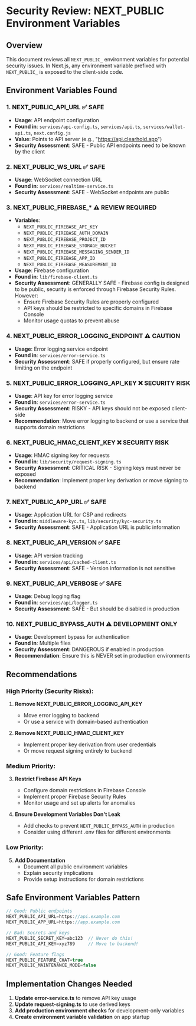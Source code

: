 # Security Review: NEXT_PUBLIC Environment Variables

## Overview
This document reviews all `NEXT_PUBLIC_` environment variables for potential security issues. In Next.js, any environment variable prefixed with `NEXT_PUBLIC_` is exposed to the client-side code.

## Environment Variables Found

### 1. **NEXT_PUBLIC_API_URL** ✅ SAFE
- **Usage**: API endpoint configuration
- **Found in**: `services/api-config.ts`, `services/api.ts`, `services/wallet-api.ts`, `next.config.js`
- **Value**: Points to API server (e.g., "https://api.clearhold.app")
- **Security Assessment**: SAFE - Public API endpoints need to be known by the client

### 2. **NEXT_PUBLIC_WS_URL** ✅ SAFE
- **Usage**: WebSocket connection URL
- **Found in**: `services/realtime-service.ts`
- **Security Assessment**: SAFE - WebSocket endpoints are public

### 3. **NEXT_PUBLIC_FIREBASE_*** ⚠️ REVIEW REQUIRED
- **Variables**:
  - `NEXT_PUBLIC_FIREBASE_API_KEY`
  - `NEXT_PUBLIC_FIREBASE_AUTH_DOMAIN`
  - `NEXT_PUBLIC_FIREBASE_PROJECT_ID`
  - `NEXT_PUBLIC_FIREBASE_STORAGE_BUCKET`
  - `NEXT_PUBLIC_FIREBASE_MESSAGING_SENDER_ID`
  - `NEXT_PUBLIC_FIREBASE_APP_ID`
  - `NEXT_PUBLIC_FIREBASE_MEASUREMENT_ID`
- **Usage**: Firebase configuration
- **Found in**: `lib/firebase-client.ts`
- **Security Assessment**: GENERALLY SAFE - Firebase config is designed to be public, security is enforced through Firebase Security Rules. However:
  - Ensure Firebase Security Rules are properly configured
  - API keys should be restricted to specific domains in Firebase Console
  - Monitor usage quotas to prevent abuse

### 4. **NEXT_PUBLIC_ERROR_LOGGING_ENDPOINT** ⚠️ CAUTION
- **Usage**: Error logging service endpoint
- **Found in**: `services/error-service.ts`
- **Security Assessment**: SAFE if properly configured, but ensure rate limiting on the endpoint

### 5. **NEXT_PUBLIC_ERROR_LOGGING_API_KEY** ❌ SECURITY RISK
- **Usage**: API key for error logging service
- **Found in**: `services/error-service.ts`
- **Security Assessment**: RISKY - API keys should not be exposed client-side
- **Recommendation**: Move error logging to backend or use a service that supports domain restrictions

### 6. **NEXT_PUBLIC_HMAC_CLIENT_KEY** ❌ SECURITY RISK
- **Usage**: HMAC signing key for requests
- **Found in**: `lib/security/request-signing.ts`
- **Security Assessment**: CRITICAL RISK - Signing keys must never be exposed
- **Recommendation**: Implement proper key derivation or move signing to backend

### 7. **NEXT_PUBLIC_APP_URL** ✅ SAFE
- **Usage**: Application URL for CSP and redirects
- **Found in**: `middleware-kyc.ts`, `lib/security/kyc-security.ts`
- **Security Assessment**: SAFE - Application URL is public information

### 8. **NEXT_PUBLIC_API_VERSION** ✅ SAFE
- **Usage**: API version tracking
- **Found in**: `services/api/cached-client.ts`
- **Security Assessment**: SAFE - Version information is not sensitive

### 9. **NEXT_PUBLIC_API_VERBOSE** ✅ SAFE
- **Usage**: Debug logging flag
- **Found in**: `services/api/logger.ts`
- **Security Assessment**: SAFE - But should be disabled in production

### 10. **NEXT_PUBLIC_BYPASS_AUTH** ⚠️ DEVELOPMENT ONLY
- **Usage**: Development bypass for authentication
- **Found in**: Multiple files
- **Security Assessment**: DANGEROUS if enabled in production
- **Recommendation**: Ensure this is NEVER set in production environments

## Recommendations

### High Priority (Security Risks):
1. **Remove NEXT_PUBLIC_ERROR_LOGGING_API_KEY**
   - Move error logging to backend
   - Or use a service with domain-based authentication

2. **Remove NEXT_PUBLIC_HMAC_CLIENT_KEY**
   - Implement proper key derivation from user credentials
   - Or move request signing entirely to backend

### Medium Priority:
3. **Restrict Firebase API Keys**
   - Configure domain restrictions in Firebase Console
   - Implement proper Firebase Security Rules
   - Monitor usage and set up alerts for anomalies

4. **Ensure Development Variables Don't Leak**
   - Add checks to prevent `NEXT_PUBLIC_BYPASS_AUTH` in production
   - Consider using different .env files for different environments

### Low Priority:
5. **Add Documentation**
   - Document all public environment variables
   - Explain security implications
   - Provide setup instructions for domain restrictions

## Safe Environment Variables Pattern

```typescript
// Good: Public endpoints
NEXT_PUBLIC_API_URL=https://api.example.com
NEXT_PUBLIC_APP_URL=https://app.example.com

// Bad: Secrets and keys
NEXT_PUBLIC_SECRET_KEY=abc123  // Never do this!
NEXT_PUBLIC_API_KEY=xyz789     // Move to backend!

// Good: Feature flags
NEXT_PUBLIC_FEATURE_CHAT=true
NEXT_PUBLIC_MAINTENANCE_MODE=false
```

## Implementation Changes Needed

1. **Update error-service.ts** to remove API key usage
2. **Update request-signing.ts** to use derived keys
3. **Add production environment checks** for development-only variables
4. **Create environment variable validation** on app startup